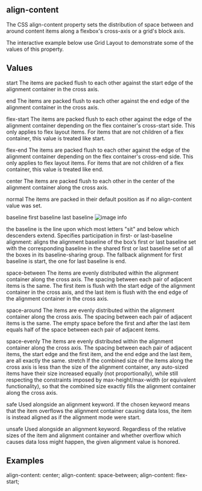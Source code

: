 ## align-content

The CSS align-content property sets the distribution of space between and around content items along a flexbox's cross-axis or a grid's block axis.

The interactive example below use Grid Layout to demonstrate some of the values of this property.


## Values

start
The items are packed flush to each other against the start edge of the alignment container in the cross axis.

end
The items are packed flush to each other against the end edge of the alignment container in the cross axis.

flex-start
The items are packed flush to each other against the edge of the alignment container depending on the flex container's cross-start side.
This only applies to flex layout items. For items that are not children of a flex container, this value is treated like start.

flex-end
The items are packed flush to each other against the edge of the alignment container depending on the flex container's cross-end side.
This only applies to flex layout items. For items that are not children of a flex container, this value is treated like end.

center
The items are packed flush to each other in the center of the alignment container along the cross axis.

normal
The items are packed in their default position as if no align-content value was set.

baseline
first baseline
last baseline
![image info](https://developer.mozilla.org/en-US/docs/Web/CSS/align-content/410px-typography_line_terms.svg.png)

the baseline is the line upon which most letters "sit" and below which descenders extend.
Specifies participation in first- or last-baseline alignment: aligns the alignment baseline of the box’s first or last baseline set with the corresponding baseline in the shared first or last baseline set of all the boxes in its baseline-sharing group.
The fallback alignment for first baseline is start, the one for last baseline is end.

space-between
The items are evenly distributed within the alignment container along the cross axis. The spacing between each pair of adjacent items is the same. The first item is flush with the start edge of the alignment container in the cross axis, and the last item is flush with the end edge of the alignment container in the cross axis.

space-around
The items are evenly distributed within the alignment container along the cross axis. The spacing between each pair of adjacent items is the same. The empty space before the first and after the last item equals half of the space between each pair of adjacent items.

space-evenly
The items are evenly distributed within the alignment container along the cross axis. The spacing between each pair of adjacent items, the start edge and the first item, and the end edge and the last item, are all exactly the same.
stretch
If the combined size of the items along the cross axis is less than the size of the alignment container, any auto-sized items have their size increased equally (not proportionally), while still respecting the constraints imposed by max-height/max-width (or equivalent functionality), so that the combined size exactly fills the alignment container along the cross axis.

safe
Used alongside an alignment keyword. If the chosen keyword means that the item overflows the alignment container causing data loss, the item is instead aligned as if the alignment mode were start.

unsafe
Used alongside an alignment keyword. Regardless of the relative sizes of the item and alignment container and whether overflow which causes data loss might happen, the given alignment value is honored.

## Examples

align-content: center;
align-content: space-between;
align-content: flex-start;